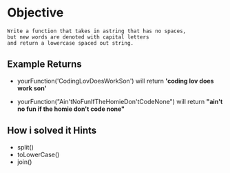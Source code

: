 # Objective

    Write a function that takes in astring that has no spaces,
    but new words are denoted with capital letters
    and return a lowercase spaced out string.

## Example Returns

* yourFunction('CodingLovDoesWorkSon') will return **'coding lov does work son'**

* yourFunction("Ain'tNoFunIfTheHomieDon'tCodeNone") will return **"ain't no fun if the homie don't code none"**

## How i solved it Hints

* split()
* toLowerCase()
* join()